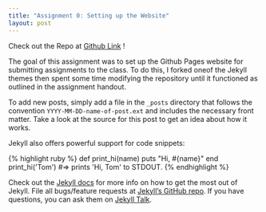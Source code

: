 ```yaml
---
title: "Assignment 0: Setting up the Website"
layout: post
---
```


Check out the Repo at [Github Link] !

The goal of this assignment was to set up the Github Pages website for submitting assignments to the class. To do this, I forked oneof the Jekyll themes then spent some time modifying the repository until it functioned as outlined in the assignment handout. 


To add new posts, simply add a file in the `_posts` directory that follows the convention `YYYY-MM-DD-name-of-post.ext` and includes the necessary front matter. Take a look at the source for this post to get an idea about how it works.

Jekyll also offers powerful support for code snippets:

{% highlight ruby %}
def print_hi(name)
  puts "Hi, #{name}"
end
print_hi('Tom')
#=> prints 'Hi, Tom' to STDOUT.
{% endhighlight %}

Check out the [Jekyll docs][jekyll-docs] for more info on how to get the most out of Jekyll. File all bugs/feature requests at [Jekyll’s GitHub repo][jekyll-gh]. If you have questions, you can ask them on [Jekyll Talk][jekyll-talk].

[Github Link]: https://github.com/jniss1/jniss-assignment-0.git
[jekyll-docs]: http://jekyllrb.com/docs/home
[jekyll-gh]:   https://github.com/jekyll/jekyll
[jekyll-talk]: https://talk.jekyllrb.com/
